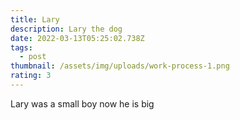 ```yaml
---
title: Lary
description: Lary the dog
date: 2022-03-13T05:25:02.738Z
tags:
  - post
thumbnail: /assets/img/uploads/work-process-1.png
rating: 3
---
```

Lary was a small boy now he is big